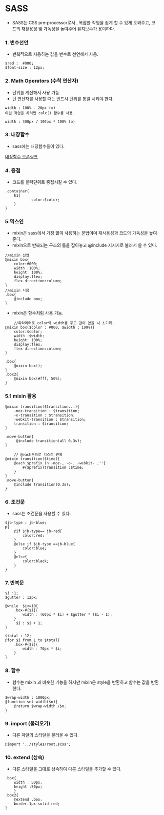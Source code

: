 # SASS

- SASS는 CSS pre-processor로서 , 복잡한 작업을 쉽게 할 수 있게 도와주고, 코드의 재활용성 및 가독성을 높여주어 유지보수가 용이하다.

### 1. 변수선언

- 반복적으로 사용하는 값을 변수로 선언해서 사용.

```
$red :  #000;
$font-size : 12px;

```

### 2. Math Operators (수학 연산자)

- 단위를 계산해서 사용 가능
- 단 연산자를 사용할 때는 반드시 단위를 통일 시켜야 한다.
```
width : 100% - 20px (x)
이런 작업을 하려면 calc() 함수를 사용.
```

```
width : 300px / 100px * 100% (o)
```

### 3. 내장함수

- sass에는 내장함수들이 있다.

[내장함수 오픈링크](http://jackiebalzer.com/color)

### 4. 중첩

- 코드를 블럭단위로 중첩시킬 수 있다.

```
.container{        
    h1{
            color:$color;   
    }
}
```
### 5.믹스인

- mixin은 sass에서 가장 많이 사용하는 문법이며 재사용성과 코드의 가독성을 높여준다.
- mixin으로 반복되는 구조의 틀을 잡아놓고 @include 지시자로 불러서 쓸 수 있다.

```
//mixin 선언
@mixin box{
    color:#000;
    width :100%;
    height: 100%;
    display:flex;
    flex-direction:column;
}
//mixin 사용
.box{
    @include box;
}

```

- mixin은 함수처럼 사용 가능. 

```
    //파라메터로 color와 width를 주고 값이 없을 시 초기화.
@mixin box($color : #000, $width : 100%){
    color:$color;
    width :$width;
    height: 100%;
    display:flex;
    flex-direction:column;
}

.box{
    @mixin box();
}
.box2{
    @mixin box(#fff, 50%);
}
```

### 5.1 mixin 활용

```
@mixin transition($transition...){
    -moz-transition : $transition;
    -o-transition : $transition;
    -webkit-transition : $transition;
    transition : $transition;
}

.move-button{
     @include transition(all 0.3s);
}

    // @each문으로 리스트 반복
@mixin transition($time){
    @each $prefix in -moz-, -o-, -webkit- ,''{
        #{$prefix}transition :$time;
    }
}
.move-button{
    @include transition(0.3s);
}
```

### 6. 조건문

- sass는 조건문을 사용할 수 있다.

```
$jb-type : jb-blue;
p{
    @if $jb-type== jb-red{
        color:red;
    }
    @else if $jb-type ==jb-blue{
        color:blue;
    }
    @else{
        color:black;
    }
}
```

### 7. 반복문

```
$i :1;
$gutter : 12px;

@while  $i<=10{
    .box-#{$i}{
        width : (60px * $i) + $gutter * ($i - 1);
    }
     $i : $i + 1;
} 

$total : 12;
@for $i from 1 to $total{
    .box-#{$i}{
        width : 70px * $i;
    }
}
```

### 8. 함수
- 함수는 mixin 과 비슷한 기능을 하지만 mixin은 style을 반환하고 함수는 값을 반환한다.

```
$wrap-width : 1000px;
@function set-width($n){
    @return $wrap-width /$n;
}
```

### 9. import (불러오기)

- 다른 파일의 스타일을 불러올 수 있다.
```
@import '../styles/root.scss';
```

### 10. extend (상속)

- 다른 스타일을 그대로 상속하여 다른 스타일을 추가할 수 있다.

```
.box{
    width : 50px;
    height :50px;
    }
.box2{
    @extend .box;
    border:1px solid red;
}
```
